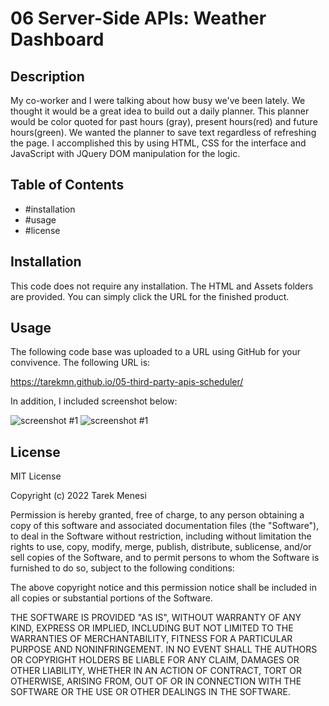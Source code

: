 # 06 Server-Side APIs: Weather Dashboard
						
## Description
My co-worker and I were talking about how busy we've been lately. We thought it would be a great idea to build out a daily planner. This planner would be color quoted for past hours (gray), present hours(red) and future hours(green). We wanted the planner to save text regardless of refreshing the page. I accomplished this by using HTML, CSS for the interface and JavaScript with JQuery DOM manipulation for the logic.


 

## Table of Contents 
- #installation
- #usage
- #license

## Installation
This code does not require any installation. The HTML and Assets folders are provided. You can simply click the URL for the finished product.

## Usage
The following code base was uploaded to a URL using GitHub for your convivence. The following URL is:

https://tarekmn.github.io/05-third-party-apis-scheduler/


In addition, I included screenshot below: 


![screenshot #1](./assets/screenshot1.png)
![screenshot #1](./assets/screenshot2.png)






## License
MIT License

Copyright (c) 2022 Tarek Menesi

Permission is hereby granted, free of charge, to any person obtaining a copy
of this software and associated documentation files (the "Software"), to deal
in the Software without restriction, including without limitation the rights
to use, copy, modify, merge, publish, distribute, sublicense, and/or sell
copies of the Software, and to permit persons to whom the Software is
furnished to do so, subject to the following conditions:

The above copyright notice and this permission notice shall be included in all
copies or substantial portions of the Software.

THE SOFTWARE IS PROVIDED "AS IS", WITHOUT WARRANTY OF ANY KIND, EXPRESS OR
IMPLIED, INCLUDING BUT NOT LIMITED TO THE WARRANTIES OF MERCHANTABILITY,
FITNESS FOR A PARTICULAR PURPOSE AND NONINFRINGEMENT. IN NO EVENT SHALL THE
AUTHORS OR COPYRIGHT HOLDERS BE LIABLE FOR ANY CLAIM, DAMAGES OR OTHER
LIABILITY, WHETHER IN AN ACTION OF CONTRACT, TORT OR OTHERWISE, ARISING FROM,
OUT OF OR IN CONNECTION WITH THE SOFTWARE OR THE USE OR OTHER DEALINGS IN THE
SOFTWARE.